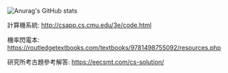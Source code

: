 ![Anurag's GitHub stats](https://github-readme-stats.vercel.app/api?username=anuraghazra&theme=dark&show_icons=true) 

計算機系統: http://csapp.cs.cmu.edu/3e/code.html

機率閃電本: https://routledgetextbooks.com/textbooks/9781498755092/resources.php

研究所考古題參考解答: https://eecsmt.com/cs-solution/







